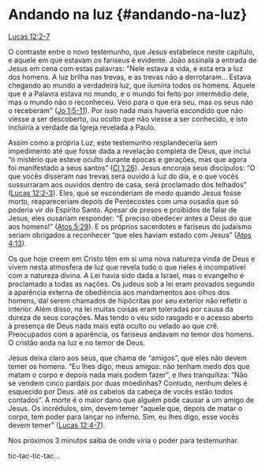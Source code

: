 # **Andando na luz** {#andando-na-luz}

[Lucas 12:2-7](http://bibliaonline.com.br/acf/lc/12/2-7)

O contraste entre o novo testemunho, que Jesus estabelece neste capítulo, e aquele em que estavam os fariseus é evidente. João assinala a entrada de Jesus em cena com estas palavras: &quot;Nele estava a vida, e esta era a luz dos homens. A luz brilha nas trevas, e as trevas não a derrotaram... Estava chegando ao mundo a verdadeira luz, que ilumina todos os homens. Aquele que é a Palavra estava no mundo, e o mundo foi feito por intermédio dele, mas o mundo não o reconheceu. Veio para o que era seu, mas os seus não o receberam&quot; ([Jo 1:5-11](http://bibliaonline.com.br/acf/jo/1/5-11)). Por isso nada mais haveria escondido que não viesse a ser descoberto, ou oculto que não viesse a ser conhecido, e isto incluiria a verdade da Igreja revelada a Paulo.

Assim como a própria Luz, este testemunho resplandeceria sem impedimento até que fosse dada a revelação completa de Deus, que inclui “o mistério que esteve oculto durante épocas e gerações, mas que agora foi manifestado a seus santos” ([Cl 1:26](http://bibliaonline.com.br/acf/cl/1/26)). Jesus encoraja seus discípulos: “O que vocês disseram nas trevas será ouvido à luz do dia, e o que vocês sussurraram aos ouvidos dentro de casa, será proclamado dos telhados” ([Lucas 12:2-3](http://bibliaonline.com.br/acf/lc/12/2-3)). Eles, que se esconderiam de medo quando Jesus fosse morto, reapareceriam depois de Pentecostes com uma ousadia que só poderia vir do Espírito Santo. Apesar de presos e proibidos de falar de Jesus, eles ousariam responder: “É preciso obedecer antes a Deus do que aos homens!” ([Atos 5:29](http://bibliaonline.com.br/acf/atos/5/29)). E os próprios sacerdotes e fariseus do judaísmo seriam obrigados a reconhecer “que eles haviam estado com Jesus” ([Atos 4:13](http://bibliaonline.com.br/acf/atos/4/13)).

Os que hoje creem em Cristo têm em si uma nova natureza vinda de Deus e vivem nesta atmosfera de luz que revela tudo o que neles é incompatível com a natureza divina. A Lei havia sido dada a Israel, mas o evangelho é proclamado a todas as nações. Os judeus sob a lei eram provados segundo a aparência externa de obediência aos mandamentos aos olhos dos homens, daí serem chamados de hipócritas por seu exterior não refletir o interior. Além disso, na lei muitas coisas eram toleradas por causa da dureza de seus corações. Mas tendo o véu sido rasgado e o acesso aberto à presença de Deus nada mais está oculto ou velado ao que crê. Preocupados com a aparência, os fariseus andavam no temor dos homens. O cristão anda na luz e no temor de Deus.

Jesus deixa claro aos seus, que chama de “amigos”, que eles não devem temer os homens. “Eu lhes digo, meus amigos: não tenham medo dos que matam o corpo e depois nada mais podem fazer”, e lhes tranquiliza: “Não se vendem cinco pardais por duas moedinhas? Contudo, nenhum deles é esquecido por Deus. até os cabelos da cabeça de vocês estão todos contados”. A morte é o maior dano que alguém pode causar a um amigo de Jesus. Os incrédulos, sim, devem temer “aquele que, depois de matar o corpo, tem poder para lançar no inferno. Sim, eu lhes digo, esse vocês devem temer” ([Lucas 12:4-7](http://bibliaonline.com.br/acf/lc/12/4-7)).

Nos próximos 3 minutos saiba de onde viria o poder para testemunhar.

tic-tac-tic-tac...